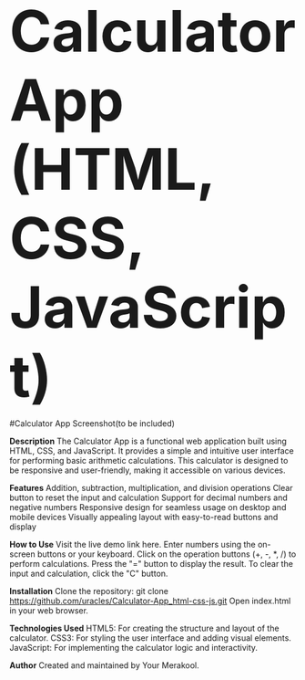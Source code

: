<span style="font-size: 100px;"><strong>Calculator App (HTML, CSS, JavaScript)</strong></span>

#Calculator App Screenshot(to be included)


__Description__
The Calculator App is a functional web application built using HTML, CSS, and JavaScript. It provides a simple and intuitive user interface for performing basic arithmetic calculations. This calculator is designed to be responsive and user-friendly, making it accessible on various devices.

**Features**
Addition, subtraction, multiplication, and division operations
Clear button to reset the input and calculation
Support for decimal numbers and negative numbers
Responsive design for seamless usage on desktop and mobile devices
Visually appealing layout with easy-to-read buttons and display

**How to Use**
Visit the live demo link here.
Enter numbers using the on-screen buttons or your keyboard.
Click on the operation buttons (+, -, *, /) to perform calculations.
Press the "=" button to display the result.
To clear the input and calculation, click the "C" button.

__Installation__
Clone the repository: git clone https://github.com/uracles/Calculator-App_html-css-js.git
Open index.html in your web browser.

__Technologies Used__
HTML5: For creating the structure and layout of the calculator.
CSS3: For styling the user interface and adding visual elements.
JavaScript: For implementing the calculator logic and interactivity.


__Author__
Created and maintained by Your Merakool.
